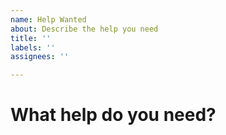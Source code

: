 ```yaml
---
name: Help Wanted
about: Describe the help you need
title: ''
labels: ''
assignees: ''

---
```


# What help do you need?
